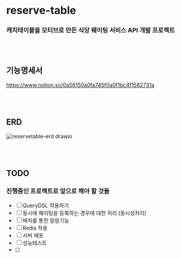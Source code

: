 # reserve-table

### 캐치테이블을 모티브로 만든 식당 웨이팅 서비스 API 개발 프로젝트  

<br/><br/>

## 기능명세서
https://www.notion.so/0a56150a0fa745f0a0f1bc4f1582731a

<br/><br/>

## ERD  

![reservetable-erd drawio](https://github.com/hyerinnn/reservetable/assets/46141895/51ad113d-5470-4ea9-9557-767b08338ab2)


<br/><br/>

## TODO
### 진행중인 프로젝트로 앞으로 해야 할 것들
- [ ] QueryDSL 적용하기
- [ ] 동시에 웨이팅을 등록하는 경우에 대한 처리 (동시성처리)
- [ ] 배치를 통한 알람기능
- [ ] Redis 적용
- [ ] 서버 배포
- [ ] 성능테스트
- [ ] 


